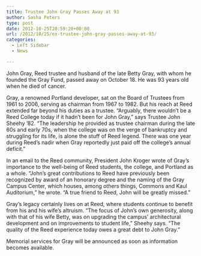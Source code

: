 ```yaml
---
title: Trustee John Gray Passes Away at 93
author: Sasha Peters
type: post
date: 2012-10-25T20:59:20+00:00
url: /2012/10/25/ex-trustee-john-gray-passes-away-at-93/
categories:
  - Left Sidebar
  - News

---
```

John Gray, Reed trustee and husband of the late Betty Gray, with whom he founded the Gray Fund, passed away on October 18. He was 93 years old when he died of cancer.

Gray, a renowned Portland developer, sat on the Board of Trustees from 1961 to 2006, serving as chairman from 1967 to 1982. But his reach at Reed extended far beyond his duties as a trustee. “Arguably, there wouldn&#8217;t be a Reed College today if it hadn&#8217;t been for John Gray,” says Trustee John Sheehy ’82. “The leadership he provided as trustee chairman during the late 60s and early 70s, when the college was on the verge of bankruptcy and struggling for its life, is alone the stuff of Reed legend. There was one year during Reed&#8217;s nadir when Gray reportedly just paid off the college&#8217;s annual deficit.”

In an email to the Reed community, President John Kroger wrote of Gray’s importance to the well-being of Reed students, the college, and Portland as a whole. “John&#8217;s great contributions to Reed have previously been recognized by award of an honorary degree and the naming of the Gray Campus Center, which houses, among others things, Commons and Kaul Auditorium,” he wrote. “A true friend to Reed, John will be greatly missed.”

Gray’s legacy certainly lives on at Reed, where students continue to benefit from his and his wife’s altruism. “The focus of John&#8217;s own generosity, along with that of his wife Betty, was on upgrading the campus&#8217; architectural development and on improvements to student life,” Sheehy says. “The quality of the Reed experience today owes a great debt to John Gray.”

Memorial services for Gray will be announced as soon as information becomes available.